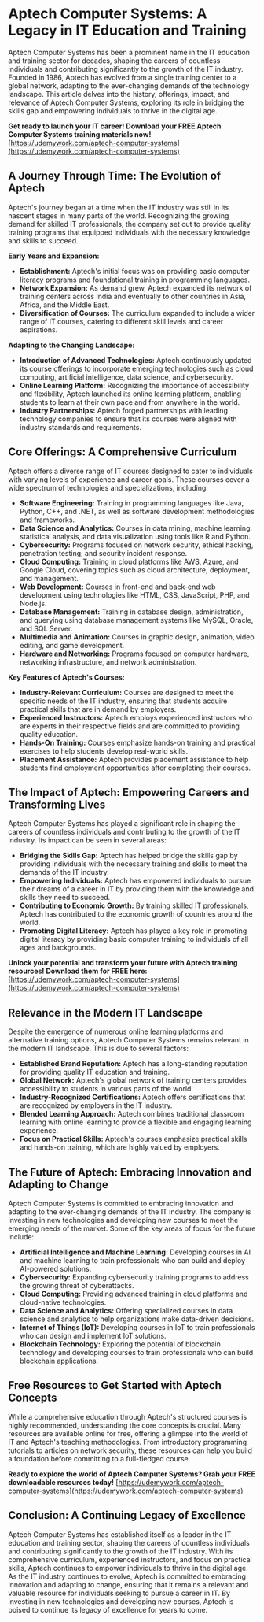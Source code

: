 # Aptech Computer Systems: A Legacy in IT Education and Training

Aptech Computer Systems has been a prominent name in the IT education and training sector for decades, shaping the careers of countless individuals and contributing significantly to the growth of the IT industry. Founded in 1986, Aptech has evolved from a single training center to a global network, adapting to the ever-changing demands of the technology landscape. This article delves into the history, offerings, impact, and relevance of Aptech Computer Systems, exploring its role in bridging the skills gap and empowering individuals to thrive in the digital age.

**Get ready to launch your IT career! Download your FREE Aptech Computer Systems training materials now!** [https://udemywork.com/aptech-computer-systems](https://udemywork.com/aptech-computer-systems)

## A Journey Through Time: The Evolution of Aptech

Aptech's journey began at a time when the IT industry was still in its nascent stages in many parts of the world. Recognizing the growing demand for skilled IT professionals, the company set out to provide quality training programs that equipped individuals with the necessary knowledge and skills to succeed.

**Early Years and Expansion:**

*   **Establishment:** Aptech's initial focus was on providing basic computer literacy programs and foundational training in programming languages.
*   **Network Expansion:** As demand grew, Aptech expanded its network of training centers across India and eventually to other countries in Asia, Africa, and the Middle East.
*   **Diversification of Courses:** The curriculum expanded to include a wider range of IT courses, catering to different skill levels and career aspirations.

**Adapting to the Changing Landscape:**

*   **Introduction of Advanced Technologies:** Aptech continuously updated its course offerings to incorporate emerging technologies such as cloud computing, artificial intelligence, data science, and cybersecurity.
*   **Online Learning Platform:** Recognizing the importance of accessibility and flexibility, Aptech launched its online learning platform, enabling students to learn at their own pace and from anywhere in the world.
*   **Industry Partnerships:** Aptech forged partnerships with leading technology companies to ensure that its courses were aligned with industry standards and requirements.

## Core Offerings: A Comprehensive Curriculum

Aptech offers a diverse range of IT courses designed to cater to individuals with varying levels of experience and career goals. These courses cover a wide spectrum of technologies and specializations, including:

*   **Software Engineering:** Training in programming languages like Java, Python, C++, and .NET, as well as software development methodologies and frameworks.
*   **Data Science and Analytics:** Courses in data mining, machine learning, statistical analysis, and data visualization using tools like R and Python.
*   **Cybersecurity:** Programs focused on network security, ethical hacking, penetration testing, and security incident response.
*   **Cloud Computing:** Training in cloud platforms like AWS, Azure, and Google Cloud, covering topics such as cloud architecture, deployment, and management.
*   **Web Development:** Courses in front-end and back-end web development using technologies like HTML, CSS, JavaScript, PHP, and Node.js.
*   **Database Management:** Training in database design, administration, and querying using database management systems like MySQL, Oracle, and SQL Server.
*   **Multimedia and Animation:** Courses in graphic design, animation, video editing, and game development.
*   **Hardware and Networking:** Programs focused on computer hardware, networking infrastructure, and network administration.

**Key Features of Aptech's Courses:**

*   **Industry-Relevant Curriculum:** Courses are designed to meet the specific needs of the IT industry, ensuring that students acquire practical skills that are in demand by employers.
*   **Experienced Instructors:** Aptech employs experienced instructors who are experts in their respective fields and are committed to providing quality education.
*   **Hands-On Training:** Courses emphasize hands-on training and practical exercises to help students develop real-world skills.
*   **Placement Assistance:** Aptech provides placement assistance to help students find employment opportunities after completing their courses.

## The Impact of Aptech: Empowering Careers and Transforming Lives

Aptech Computer Systems has played a significant role in shaping the careers of countless individuals and contributing to the growth of the IT industry. Its impact can be seen in several areas:

*   **Bridging the Skills Gap:** Aptech has helped bridge the skills gap by providing individuals with the necessary training and skills to meet the demands of the IT industry.
*   **Empowering Individuals:** Aptech has empowered individuals to pursue their dreams of a career in IT by providing them with the knowledge and skills they need to succeed.
*   **Contributing to Economic Growth:** By training skilled IT professionals, Aptech has contributed to the economic growth of countries around the world.
*   **Promoting Digital Literacy:** Aptech has played a key role in promoting digital literacy by providing basic computer training to individuals of all ages and backgrounds.

**Unlock your potential and transform your future with Aptech training resources! Download them for FREE here:** [https://udemywork.com/aptech-computer-systems](https://udemywork.com/aptech-computer-systems)

## Relevance in the Modern IT Landscape

Despite the emergence of numerous online learning platforms and alternative training options, Aptech Computer Systems remains relevant in the modern IT landscape. This is due to several factors:

*   **Established Brand Reputation:** Aptech has a long-standing reputation for providing quality IT education and training.
*   **Global Network:** Aptech's global network of training centers provides accessibility to students in various parts of the world.
*   **Industry-Recognized Certifications:** Aptech offers certifications that are recognized by employers in the IT industry.
*   **Blended Learning Approach:** Aptech combines traditional classroom learning with online learning to provide a flexible and engaging learning experience.
*   **Focus on Practical Skills:** Aptech's courses emphasize practical skills and hands-on training, which are highly valued by employers.

## The Future of Aptech: Embracing Innovation and Adapting to Change

Aptech Computer Systems is committed to embracing innovation and adapting to the ever-changing demands of the IT industry. The company is investing in new technologies and developing new courses to meet the emerging needs of the market. Some of the key areas of focus for the future include:

*   **Artificial Intelligence and Machine Learning:** Developing courses in AI and machine learning to train professionals who can build and deploy AI-powered solutions.
*   **Cybersecurity:** Expanding cybersecurity training programs to address the growing threat of cyberattacks.
*   **Cloud Computing:** Providing advanced training in cloud platforms and cloud-native technologies.
*   **Data Science and Analytics:** Offering specialized courses in data science and analytics to help organizations make data-driven decisions.
*   **Internet of Things (IoT):** Developing courses in IoT to train professionals who can design and implement IoT solutions.
*   **Blockchain Technology:** Exploring the potential of blockchain technology and developing courses to train professionals who can build blockchain applications.

## Free Resources to Get Started with Aptech Concepts

While a comprehensive education through Aptech's structured courses is highly recommended, understanding the core concepts is crucial. Many resources are available online for free, offering a glimpse into the world of IT and Aptech's teaching methodologies. From introductory programming tutorials to articles on network security, these resources can help you build a foundation before committing to a full-fledged course.

**Ready to explore the world of Aptech Computer Systems? Grab your FREE downloadable resources today!** [https://udemywork.com/aptech-computer-systems](https://udemywork.com/aptech-computer-systems)

## Conclusion: A Continuing Legacy of Excellence

Aptech Computer Systems has established itself as a leader in the IT education and training sector, shaping the careers of countless individuals and contributing significantly to the growth of the IT industry. With its comprehensive curriculum, experienced instructors, and focus on practical skills, Aptech continues to empower individuals to thrive in the digital age. As the IT industry continues to evolve, Aptech is committed to embracing innovation and adapting to change, ensuring that it remains a relevant and valuable resource for individuals seeking to pursue a career in IT. By investing in new technologies and developing new courses, Aptech is poised to continue its legacy of excellence for years to come.
